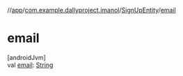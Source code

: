//[app](../../../index.md)/[com.example.dallyproject.imanol](../index.md)/[SignUpEntity](index.md)/[email](email.md)

# email

[androidJvm]\
val [email](email.md): [String](https://kotlinlang.org/api/latest/jvm/stdlib/kotlin/-string/index.html)
